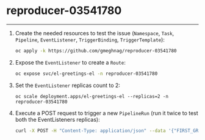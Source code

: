 # reproducer-03541780
---
1. Create the needed resources to test the issue (`Namespace`, `Task`, `Pipeline`, `EventListener`, `TriggerBinding`, `TriggerTemplate`):
   ```sh
   oc apply -k https://github.com/gmeghnag/reproducer-03541780
   ```

2. Expose the `EventListener` to create a `Route`:
   ```sh
   oc expose svc/el-greetings-el -n reproducer-03541780
   ```

3. Set the `EventListener` replicas count to 2:
   ```
   oc scale deployment.apps/el-greetings-el --replicas=2 -n reproducer-03541780
   ```

4. Execute a POST request to trigger a new `PipelineRun` (run it twice to test both the EventListeners replicas):
   ```sh
   curl -X POST -H "Content-Type: application/json" --data '{"FIRST_GREETING": "TEKTON"}' "http://$(oc get route el-greetings-el -n reproducer-03541780 -o jsonpath='{.spec.host}')"
   ```
